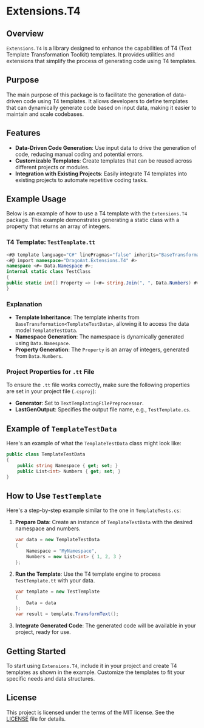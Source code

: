 # Extensions.T4

## Overview

`Extensions.T4` is a library designed to enhance the capabilities of T4 (Text Template Transformation Toolkit) templates. It provides utilities and extensions that simplify the process of generating code using T4 templates.

## Purpose

The main purpose of this package is to facilitate the generation of data-driven code using T4 templates. It allows developers to define templates that can dynamically generate code based on input data, making it easier to maintain and scale codebases.

## Features

- **Data-Driven Code Generation**: Use input data to drive the generation of code, reducing manual coding and potential errors.
- **Customizable Templates**: Create templates that can be reused across different projects or modules.
- **Integration with Existing Projects**: Easily integrate T4 templates into existing projects to automate repetitive coding tasks.

## Example Usage

Below is an example of how to use a T4 template with the `Extensions.T4` package. This example demonstrates generating a static class with a property that returns an array of integers.

### T4 Template: `TestTemplate.tt`
```csharp
<#@ template language="C#" linePragmas="false" inherits="BaseTransformation<TemplateTestData>" visibility="internal" #>
<#@ import namespace="DragoAnt.Extensions.T4" #>
namespace <#= Data.Namespace #>;
internal static class TestClass
{
public static int[] Property => [<#= string.Join(", ", Data.Numbers) #>];
}
```


### Explanation

- **Template Inheritance**: The template inherits from `BaseTransformation<TemplateTestData>`, allowing it to access the data model `TemplateTestData`.
- **Namespace Generation**: The namespace is dynamically generated using `Data.Namespace`.
- **Property Generation**: The `Property` is an array of integers, generated from `Data.Numbers`.

### Project Properties for `.tt` File

To ensure the `.tt` file works correctly, make sure the following properties are set in your project file (`.csproj`):

- **Generator**: Set to `TextTemplatingFilePreprocessor`.
- **LastGenOutput**: Specifies the output file name, e.g., `TestTemplate.cs`.

## Example of `TemplateTestData`

Here's an example of what the `TemplateTestData` class might look like:

```csharp
public class TemplateTestData
{
    public string Namespace { get; set; }
    public List<int> Numbers { get; set; }
}
```

## How to Use `TestTemplate`

Here's a step-by-step example similar to the one in `TemplateTests.cs`:

1. **Prepare Data**: Create an instance of `TemplateTestData` with the desired namespace and numbers.

    ```csharp
    var data = new TemplateTestData
    {
        Namespace = "MyNamespace",
        Numbers = new List<int> { 1, 2, 3 }
    };
    ```

2. **Run the Template**: Use the T4 template engine to process `TestTemplate.tt` with your data.

    ```csharp
    var template = new TestTemplate
    {
        Data = data
    };
    var result = template.TransformText();
    ```

3. **Integrate Generated Code**: The generated code will be available in your project, ready for use.

## Getting Started

To start using `Extensions.T4`, include it in your project and create T4 templates as shown in the example. Customize the templates to fit your specific needs and data structures.

## License

This project is licensed under the terms of the MIT license. See the [LICENSE](LICENSE) file for details.

